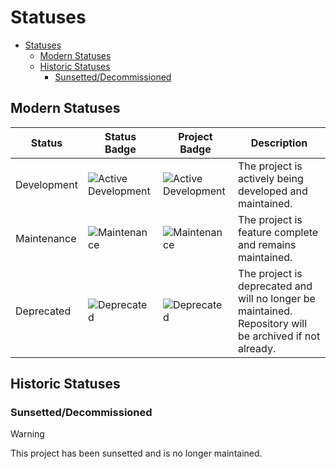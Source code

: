 # Statuses

- [Statuses](#statuses)
  - [Modern Statuses](#modern-statuses)
  - [Historic Statuses](#historic-statuses)
    - [Sunsetted/Decommissioned](#sunsetteddecommissioned)

## Modern Statuses

| Status      | Status Badge                                                                                                         | Project Badge                                                                                           | Description                                                                                             |
| ----------- | -------------------------------------------------------------------------------------------------------------------- | ------------------------------------------------------------------------------------------------------- | ------------------------------------------------------------------------------------------------------- |
| Development | ![Active Development](https://img.shields.io/badge/Development-8A2BE2?style=for-the-badge&color=19e650&label=Status) | ![Active Development](https://img.shields.io/badge/Development-8A2BE2?style=for-the-badge&color=19e650) | The project is actively being developed and maintained.                                                 |
| Maintenance | ![Maintenance](https://img.shields.io/badge/Maintenance-8A2BE2?style=for-the-badge&color=1803ff&label=Status)                     | ![Maintenance](https://img.shields.io/badge/Maintenance-8A2BE2?style=for-the-badge&color=1803ff)        | The project is feature complete and remains maintained.                                                 |
| Deprecated  | ![Deprecated](https://img.shields.io/badge/Deprecated-8A2BE2?style=for-the-badge&color=ff0000&label=Status)                       | ![Deprecated](https://img.shields.io/badge/Deprecated-8A2BE2?style=for-the-badge&color=ff0000)          | The project is deprecated and will no longer be maintained. Repository will be archived if not already. |

## Historic Statuses

### Sunsetted/Decommissioned

> [!WARNING]
> This project has been sunsetted and is no longer maintained.
